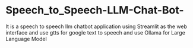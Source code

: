 # Speech_to_Speech-LLM-Chat-Bot-
It is a speech to speech llm chatbot application using Streamlit as the web interface and use gtts for google text to speech and use Ollama for Large Language Model
